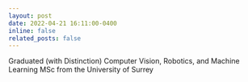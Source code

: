 ```yaml
---
layout: post
date: 2022-04-21 16:11:00-0400
inline: false
related_posts: false
---
```


Graduated (with Distinction) Computer Vision, Robotics, and Machine Learning MSc from the University of Surrey